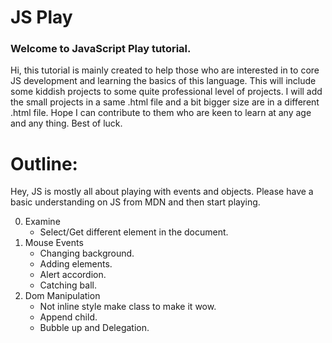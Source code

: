 # JS Play
### Welcome to <span class='text-primary'>JavaScript Play</span> tutorial.

Hi, this tutorial is mainly created to help those who are interested in to core JS development and learning the basics of this language. This will include some kiddish projects to some quite professional level of projects. I will add the small projects in a same .html file and a bit bigger size are in a different .html file.
Hope I can contribute to them who are keen to learn at any age and any thing.
Best of luck.

# Outline:
Hey, JS is mostly all about playing with events and objects. Please have a basic understanding on JS from MDN and then start playing.

0. Examine
    - Select/Get different element in the document.
1. Mouse Events
    - Changing background.
    - Adding elements.
    - Alert accordion.
    - Catching ball.
2. Dom Manipulation
    - Not inline style make class to make it wow.
    - Append child.
    - Bubble up and Delegation.